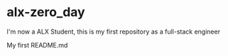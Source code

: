 # alx-zero_day
I'm now a ALX Student, this is my first repository as a full-stack engineer

My first README.md
